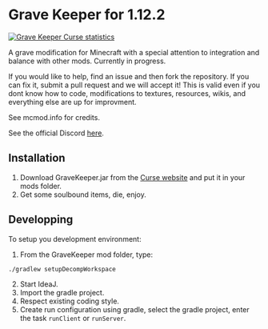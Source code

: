 # Grave Keeper for 1.12.2
[![Grave Keeper Curse statistics](http://cf.way2muchnoise.eu/grave-keeper.svg)](http://minecraft.curseforge.com/projects/grave-keeper)

A grave modification for Minecraft with a special attention to integration and balance with other mods. Currently in progress.

If you would like to help, find an issue and then fork the repository. If you can fix it, submit a pull request and we will accept it! This is valid even if you dont know how to code, modifications to textures, resources, wikis, and everything else are up for improvment.

See mcmod.info for credits.

See the official Discord [here](https://discord.gg/0ZanfS3S9yu3Wf2M).

## Installation

1.  Download GraveKeeper.jar from the [Curse website](https://www.curseforge.com/minecraft/mc-mods/grave-keeper) and put it in your mods folder.
2.  Get some soulbound items, die, enjoy.

## Developping

To setup you development environment:
1.  From the GraveKeeper mod folder, type:
```shell
./gradlew setupDecompWorkspace
```
2.  Start IdeaJ.
3.  Import the gradle project.
4.  Respect existing coding style.
5.  Create run configuration using gradle, select the gradle project, enter the task `runClient` or `runServer`.

